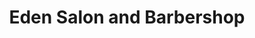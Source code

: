 ---
title: "Eden Salon and Barbershop"
url: /colorado-springs/eden-salon-and-barbershop/
shop: Friseur
---